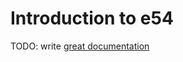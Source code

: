 # Introduction to e54

TODO: write [great documentation](http://jacobian.org/writing/what-to-write/)
